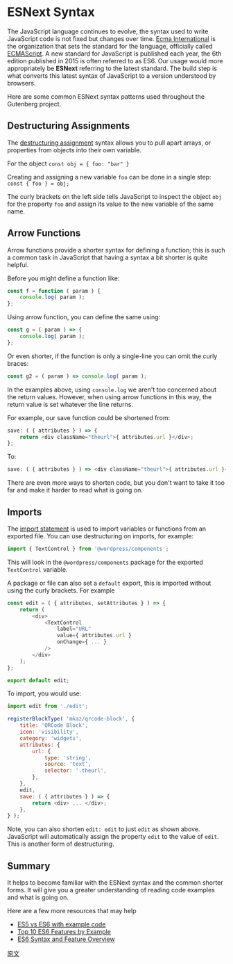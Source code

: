 # ESNext Syntax

The JavaScript language continues to evolve, the syntax used to write JavaScript code is not fixed but changes over time. [Ecma International](https://en.wikipedia.org/wiki/Ecma_International) is the organization that sets the standard for the language, officially called [ECMAScript](https://en.wikipedia.org/wiki/ECMAScript). A new standard for JavaScript is published each year, the 6th edition published in 2015 is often referred to as ES6. Our usage would more appropriately be **ESNext** referring to the latest standard. The build step is what converts this latest syntax of JavaScript to a version understood by browsers.

Here are some common ESNext syntax patterns used throughout the Gutenberg project.

## Destructuring Assignments

The [destructuring assignment](https://developer.mozilla.org/en-US/docs/Web/JavaScript/Reference/Operators/Destructuring_assignment) syntax allows you to pull apart arrays, or properties from objects into their own variable.

For the object `const obj = { foo: "bar" }`

Creating and assigning a new variable `foo` can be done in a single step: `const { foo } = obj;`

The curly brackets on the left side tells JavaScript to inspect the object `obj` for the property `foo` and assign its value to the new variable of the same name.

## Arrow Functions

Arrow functions provide a shorter syntax for defining a function; this is such a common task in JavaScript that having a syntax a bit shorter is quite helpful.

Before you might define a function like:

```js
const f = function ( param ) {
	console.log( param );
};
```

Using arrow function, you can define the same using:

```js
const g = ( param ) => {
	console.log( param );
};
```

Or even shorter, if the function is only a single-line you can omit the
curly braces:

```js
const g2 = ( param ) => console.log( param );
```

In the examples above, using `console.log` we aren't too concerned about the return values. However, when using arrow functions in this way, the return value is set whatever the line returns.

For example, our save function could be shortened from:

```js
save: ( { attributes } ) => {
	return <div className="theurl">{ attributes.url }</div>;
};
```

To:

```js
save: ( { attributes } ) => <div className="theurl">{ attributes.url }</div>;
```

There are even more ways to shorten code, but you don't want to take it too far and make it harder to read what is going on.

## Imports

The [import statement](https://developer.mozilla.org/en-US/docs/Web/JavaScript/Reference/Statements/import) is used to import variables or functions from an exported file. You can use destructuring on imports, for example:

```js
import { TextControl } from '@wordpress/components';
```

This will look in the `@wordpress/components` package for the exported `TextControl` variable.

A package or file can also set a `default` export, this is imported without using the curly brackets. For example

```js
const edit = ( { attributes, setAttributes } ) => {
    return (
        <div>
            <TextControl
                label="URL"
                value={ attributes.url }
                onChange={ ... }
            />
        </div>
    );
};

export default edit;
```

To import, you would use:

```js
import edit from './edit';

registerBlockType( 'mkaz/qrcode-block', {
	title: 'QRCode Block',
	icon: 'visibility',
	category: 'widgets',
	attributes: {
		url: {
			type: 'string',
			source: 'text',
			selector: '.theurl',
		},
	},
	edit,
	save: ( { attributes } ) => {
		return <div> ... </div>;
	},
} );
```

Note, you can also shorten `edit: edit` to just `edit` as shown above. JavaScript will automatically assign the property `edit` to the value of `edit`. This is another form of destructuring.

## Summary

It helps to become familiar with the ESNext syntax and the common shorter forms. It will give you a greater understanding of reading code examples and what is going on.

Here are a few more resources that may help

-   [ES5 vs ES6 with example code](https://medium.com/recraftrelic/es5-vs-es6-with-example-code-9901fa0136fc)
-   [Top 10 ES6 Features by Example](https://blog.pragmatists.com/top-10-es6-features-by-example-80ac878794bb)
-   [ES6 Syntax and Feature Overview](https://www.taniarascia.com/es6-syntax-and-feature-overview/)

[原文](https://github.com/WordPress/gutenberg/blob/master/docs/designers-developers/developers/tutorials/javascript/esnext-js.md)